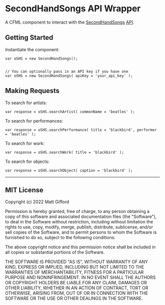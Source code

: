 # SecondHandSongs API Wrapper

A CFML component to interact with the [SecondHandSongs](https://secondhandsongs.com/) [API](https://secondhandsongs.com/page/API).

## Getting Started

Instantiate the component:

```
var oSHS = new SecondHandSongs();


// You can optionally pass in an API key if you have one
var oSHS = new SecondHandSongs( apiKey = 'your_api_key' );
```

## Making Requests

To search for artists:

```
var response = oSHS.searchArtist( commonName = 'beatles' );
```

To search for performances:

```
var response = oSHS.searchPerformance( title = 'blackbird', performer = 'beatles' );
```

To search for work:

```
var response = oSHS.searchWork( title = 'blackbird' );
```

To search for objects:

```
var response = oSHS.searchObject( caption = 'blackbird' );
```

---

## MIT License

Copyright (c) 2022 Matt Gifford

Permission is hereby granted, free of charge, to any person obtaining a copy of this software and associated documentation files (the "Software"), to deal in the Software without restriction, including without limitation the rights to use, copy, modify, merge, publish, distribute, sublicense, and/or sell copies of the Software, and to permit persons to whom the Software is furnished to do so, subject to the following conditions:

The above copyright notice and this permission notice shall be included in all copies or substantial portions of the Software.

THE SOFTWARE IS PROVIDED "AS IS", WITHOUT WARRANTY OF ANY KIND, EXPRESS OR IMPLIED, INCLUDING BUT NOT LIMITED TO THE WARRANTIES OF MERCHANTABILITY, FITNESS FOR A PARTICULAR PURPOSE AND NONINFRINGEMENT. IN NO EVENT SHALL THE AUTHORS OR COPYRIGHT HOLDERS BE LIABLE FOR ANY CLAIM, DAMAGES OR OTHER LIABILITY, WHETHER IN AN ACTION OF CONTRACT, TORT OR OTHERWISE, ARISING FROM, OUT OF OR IN CONNECTION WITH THE SOFTWARE OR THE USE OR OTHER DEALINGS IN THE SOFTWARE.